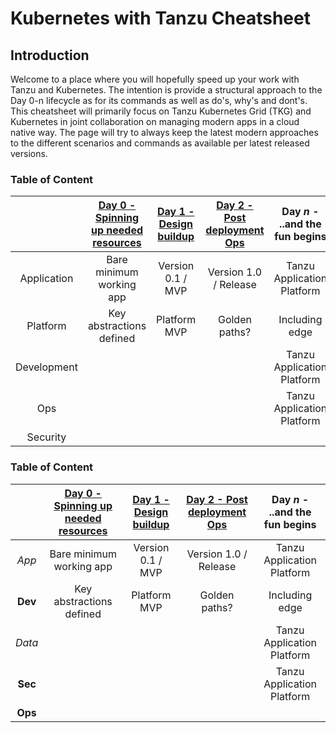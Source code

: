 # Kubernetes with Tanzu Cheatsheet

## Introduction
Welcome to a place where you will hopefully speed up your work with Tanzu and Kubernetes. The intention is provide a structural approach to the Day 0-n lifecycle as for its commands as well as do's, why's and dont's. This cheatsheet will primarily focus on Tanzu Kubernetes Grid (TKG) and Kubernetes in joint collaboration on managing modern apps in a cloud native way. The page will try to always keep the latest modern approaches to the different scenarios and commands as available per latest released versions.

### Table of Content
| | [Day 0 - Spinning up needed resources](Day%200%20-%20Spinning%20up%20needed%20resources) | [Day 1 - Design buildup](Day%201%20-%20Design%20buildup) | [Day 2 - Post deployment Ops](Day%202%20-%20Post%20deployment%20Ops)| Day *n* - ..and the fun begins |
| :---: | :---: | :---: | :---: | :---: |
| Application | Bare minimum working app | Version 0.1 / MVP | Version 1.0 / Release | Tanzu Application Platform |
| Platform     | Key abstractions defined | Platform MVP| Golden paths? | Including edge |
| Development   |  |  |  | Tanzu Application Platform |
| Ops     |  |  |  | Tanzu Application Platform |
| Security     |  |  |  |  |

### Table of Content
| | [Day 0 - Spinning up needed resources](Day%200%20-%20Spinning%20up%20needed%20resources) | [Day 1 - Design buildup](Day%201%20-%20Design%20buildup) | [Day 2 - Post deployment Ops](Day%202%20-%20Post%20deployment%20Ops)| Day *n* - ..and the fun begins |
| :---: | :---: | :---: | :---: | :---: |
| *App* | Bare minimum working app | Version 0.1 / MVP | Version 1.0 / Release | Tanzu Application Platform |
| **Dev** | Key abstractions defined | Platform MVP| Golden paths? | Including edge |
| *Data* |  |  |  | Tanzu Application Platform |
| **Sec** |  |  |  | Tanzu Application Platform |
| **Ops** |  |  |  |  |
